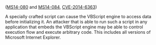 ([MS14-080][] and [MS14-084][], [CVE-2014-6363][])

[MS14-080]: https://technet.microsoft.com/en-us/library/security/MS14-080
[MS14-084]: https://technet.microsoft.com/en-us/library/security/MS14-084
[CVE-2014-6363]: http://www.cve.mitre.org/cgi-bin/cvename.cgi?name=CVE-2014-6363

A specially crafted script can cause the VBScript engine to access data before
initializing it. An attacker that is able to run such a script in any
application that embeds the VBScript engine may be able to control execution
flow and execute arbitrary code. This includes all versions of Microsoft
Internet Explorer.
